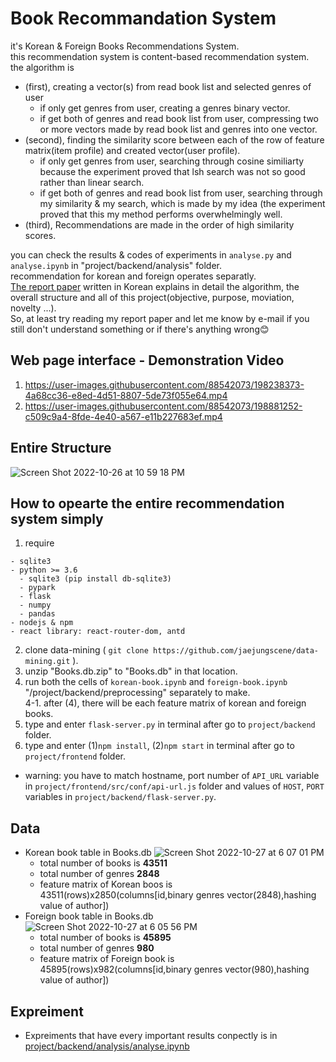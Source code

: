 # Book Recommandation System
it's Korean & Foreign Books Recommendations System.  
this recommendation system is content-based recommendation system.  
the algorithm is 
  - (first), creating a vector(s) from read book list and selected genres of user
    - if only get genres from user, creating a genres binary vector.
    - if get both of genres and read book list from user, compressing two or more vectors made by read book list and genres into one vector.
  - (second), finding the similarity score between each of the row of feature matrix(item profile) and created vector(user profile).
    - if only get genres from user, searching through cosine similiarty because the experiment proved that lsh search was not so good rather than linear search.
    - if get both of genres and read book list from user, searching through my similarity & my search, which is made by my idea (the experiment proved that this my method performs overwhelmingly well.
  - (third), Recommendations are made in the order of high similarity scores.  

you can check the results & codes of experiments in `analyse.py` and `analyse.ipynb` in "project/backend/analysis" folder.  
recommendation for korean and foreign operates separatly.  
[The report paper](https://github.com/jaejungscene/data-mining/blob/main/project/report-paper.pdf) written in Korean explains in detail the algorithm, the overall structure and all of this project(objective, purpose, moviation, novelty ...).  
So, at least try reading my report paper and let me know by e-mail if you still don't understand something or if there's anything wrong😊


## Web page interface - Demonstration Video
1. https://user-images.githubusercontent.com/88542073/198238373-4a68cc36-e8ed-4d51-8807-5de73f055e64.mp4  
2. https://user-images.githubusercontent.com/88542073/198881252-c509c9a4-8fde-4e40-a567-e11b227683ef.mp4  


## Entire Structure
![Screen Shot 2022-10-26 at 10 59 18 PM](https://user-images.githubusercontent.com/88542073/198236860-8cb15fc5-0834-43ae-811e-2119dc91a346.png)


## How to opearte the entire recommendation system simply
1. require 
```
- sqlite3
- python >= 3.6
  - sqlite3 (pip install db-sqlite3)
  - pypark
  - flask
  - numpy
  - pandas
- nodejs & npm
- react library: react-router-dom, antd
```
2. clone data-mining ( `git clone https://github.com/jaejungscene/data-mining.git` ).
3. unzip "Books.db.zip" to "Books.db" in that location.  
4. run both the cells of `korean-book.ipynb` and `foreign-book.ipynb` "/project/backend/preprocessing" separately to make.  
  4-1. after (4), there will be each feature matrix of korean and foreign books.
5. type and enter `flask-server.py` in terminal after go to `project/backend` folder.  
6. type and enter (1)`npm install`, (2)`npm start` in terminal after go to `project/frontend` folder.  
- warning: you have to match hostname, port number of `API_URL` variable in `project/frontend/src/conf/api-url.js` folder and values of `HOST`, `PORT` variables in `project/backend/flask-server.py`.  


## Data
- Korean book table in Books.db
![Screen Shot 2022-10-27 at 6 07 01 PM](https://user-images.githubusercontent.com/88542073/198242621-55191193-cbd4-4a59-840e-194ff7361a4a.png)
  - total number of books is **43511**
  - total number of genres **2848**
  - feature matrix of Korean boos is 43511(rows)x2850(columns[id,binary genres vector(2848),hashing value of author])
- Foreign book table in Books.db
![Screen Shot 2022-10-27 at 6 05 56 PM](https://user-images.githubusercontent.com/88542073/198242393-0849b7e0-22d7-4779-8993-c3a34a1ba443.png)
  - total number of books is **45895**
  - total number of genres **980**
  - feature matrix of Foreign book is 45895(rows)x982(columns[id,binary genres vector(980),hashing value of author])
  
## Expreiment
- Expreiments that have every important results conpectly is in [project/backend/analysis/analyse.ipynb](https://github.com/jaejungscene/data-mining/blob/main/project/backend/analysis/analyse.py)
